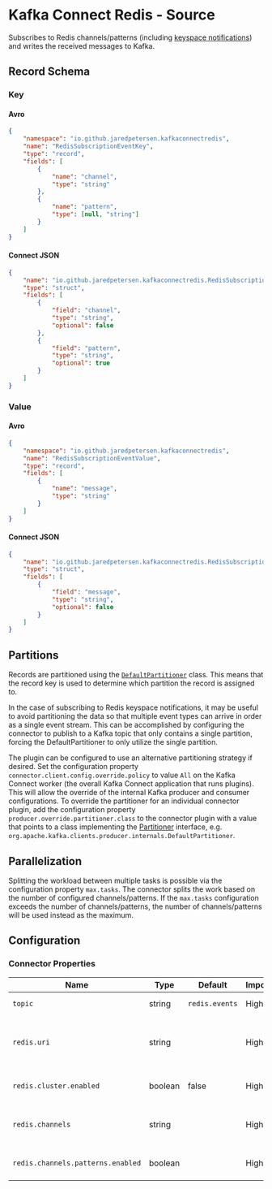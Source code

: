 # Kafka Connect Redis - Source
Subscribes to Redis channels/patterns (including [keyspace notifications](https://redis.io/topics/notifications)) and writes the received messages to Kafka.

## Record Schema

### Key
#### Avro
```json
{
    "namespace": "io.github.jaredpetersen.kafkaconnectredis",
    "name": "RedisSubscriptionEventKey",
    "type": "record",
    "fields": [
        {
            "name": "channel",
            "type": "string"
        },
        {
            "name": "pattern",
            "type": [null, "string"]
        }
    ]
}
```

#### Connect JSON
```json
{
    "name": "io.github.jaredpetersen.kafkaconnectredis.RedisSubscriptionEventKey",
    "type": "struct",
    "fields": [
        {
            "field": "channel",
            "type": "string",
            "optional": false
        },
        {
            "field": "pattern",
            "type": "string",
            "optional": true
        }
    ]
}
```

### Value
#### Avro
```json
{
    "namespace": "io.github.jaredpetersen.kafkaconnectredis",
    "name": "RedisSubscriptionEventValue",
    "type": "record",
    "fields": [
        {
            "name": "message",
            "type": "string"
        }
    ]
}
```

#### Connect JSON
```json
{
    "name": "io.github.jaredpetersen.kafkaconnectredis.RedisSubscriptionEventValue",
    "type": "struct",
    "fields": [
        {
            "field": "message",
            "type": "string",
            "optional": false
        }
    ]
}
```

## Partitions
Records are partitioned using the [`DefaultPartitioner`](https://github.com/apache/kafka/blob/trunk/clients/src/main/java/org/apache/kafka/clients/producer/internals/DefaultPartitioner.java) class. This means that the record key is used to determine which partition the record is assigned to.

In the case of subscribing to Redis keyspace notifications, it may be useful to avoid partitioning the data so that multiple event types can arrive in order as a single event stream. This can be accomplished by configuring the connector to publish to a Kafka topic that only contains a single partition, forcing the DefaultPartitioner to only utilize the single partition.

The plugin can be configured to use an alternative partitioning strategy if desired. Set the configuration property `connector.client.config.override.policy` to value `All` on the Kafka Connect worker (the overall Kafka Connect application that runs plugins). This will allow the override of the internal Kafka producer and consumer configurations. To override the partitioner for an individual connector plugin, add the configuration property `producer.override.partitioner.class` to the connector plugin with a value that points to a class implementing the [Partitioner](https://github.com/apache/kafka/blob/trunk/clients/src/main/java/org/apache/kafka/clients/producer/Partitioner.java) interface, e.g. `org.apache.kafka.clients.producer.internals.DefaultPartitioner`.

## Parallelization
Splitting the workload between multiple tasks is possible via the configuration property `max.tasks`. The connector splits the work based on the number of configured channels/patterns. If the `max.tasks` configuration exceeds the number of channels/patterns, the number of channels/patterns will be used instead as the maximum.

## Configuration
### Connector Properties
| Name                              | Type    | Default        | Importance | Description                                             |
| --------------------------------- | ------- | -------------- | ---------- | ------------------------------------------------------- |
| `topic`                           | string  | `redis.events` | High       | Topic to write to.                                      |
| `redis.uri`                       | string  |                | High       | Redis connection information provided via a URI string. |
| `redis.cluster.enabled`           | boolean | false          | High       | Target Redis is running as a cluster.                   |
| `redis.channels`                  | string  |                | High       | Redis channels to subscribe to separated by commas.     |
| `redis.channels.patterns.enabled` | boolean |                | High       | Redis channels use patterns (PSUBSCRIBE).               |
